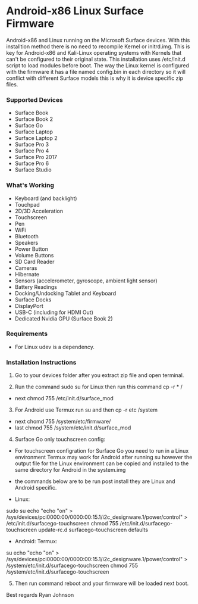 # Android-x86 Linux Surface Firmware

Android-x86 and Linux running on the Microsoft Surface devices. With this installtion method there is no need to recompile Kernel or initrd.img. 
This is key for Android-x86 and Kali-Linux operating systems with Kernels that can't be configured to their original state. This installation
uses /etc/init.d script to load modules before boot. The way the Linux kernel is configured with the firmware it has a file named config.bin 
in each directory so it will conflict with different Surface models this is why it is device specific zip files.

### Supported Devices

* Surface Book
* Surface Book 2
* Surface Go
* Surface Laptop
* Surface Laptop 2
* Surface Pro 3
* Surface Pro 4
* Surface Pro 2017
* Surface Pro 6
* Surface Studio

### What's Working

* Keyboard (and backlight)
* Touchpad
* 2D/3D Acceleration
* Touchscreen
* Pen
* WiFi
* Bluetooth
* Speakers
* Power Button
* Volume Buttons
* SD Card Reader
* Cameras 
* Hibernate
* Sensors (accelerometer, gyroscope, ambient light sensor)
* Battery Readings
* Docking/Undocking Tablet and Keyboard
* Surface Docks
* DisplayPort
* USB-C (including for HDMI Out)
* Dedicated Nvidia GPU (Surface Book 2)

### Requirements

* For Linux udev is a dependency.

### Installation Instructions

1. Go to your devices folder after you extract zip file and open terminal.

2. Run the command sudo su for Linux then run this command cp -r * /
* next chmod 755 /etc/init.d/surface_mod

3. For Android use Termux run su and then cp -r etc /system
* next chomd 755 /system/etc/firmware/
* last chmod 755 /system/etc/init.d/surface_mod

4. Surface Go only touchscreen config:

* For touchscreen configration for Surface Go you need to run in a Linux environment Termux may work for Android after running su however the output file for the Linux environment can be copied and installed to the same directory for Android in the system.img 
* the commands below are to be run post install they are Linux and Android specific.

* Linux:

sudo su
echo "echo \"on\" > /sys/devices/pci0000:00/0000:00:15.1/i2c_designware.1/power/control" > /etc/init.d/surfacego-touchscreen
chmod 755 /etc/init.d/surfacego-touchscreen
update-rc.d surfacego-touchscreen defaults

* Android: Termux:

su
echo "echo \"on\" > /sys/devices/pci0000:00/0000:00:15.1/i2c_designware.1/power/control" > /system/etc/init.d/surfacego-touchscreen
chmod 755 /system/etc/init.d/surfacego-touchscreen

5. Then run command reboot and your firmware will be loaded next boot.




Best regards
Ryan Johnson




